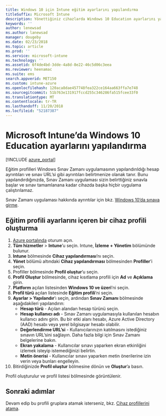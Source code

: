 ```yaml
---
title: Windows 10 için Intune eğitim ayarlarını yapılandırma
titleSuffix: Microsoft Intune
description: Yönettiğiniz cihazlarda Windows 10 Education ayarlarını yapılandırmak için Intune’u kullanmayı öğrenin.
keywords: ''
author: lenewsad
ms.author: lanewsad
manager: dougeby
ms.date: 02/23/2018
ms.topic: article
ms.prod: ''
ms.service: microsoft-intune
ms.technology: ''
ms.assetid: 6f4de4bd-3dde-4a8d-8e22-46c5d06c3eea
ms.reviewer: heenamac
ms.suite: ems
search.appverid: MET150
ms.custom: intune-azure
ms.openlocfilehash: 120aca8dae457748fea322ce164aa663ffa7e748
ms.sourcegitcommit: 51b763e131917fccd255c346286fa515fcee33f0
ms.translationtype: MT
ms.contentlocale: tr-TR
ms.lasthandoff: 11/20/2018
ms.locfileid: "52187387"
---
```

# <a name="how-to-configure-windows-10-education-settings-in-microsoft-intune"></a>Microsoft Intune’da Windows 10 Education ayarlarını yapılandırma

[!INCLUDE [azure_portal](./includes/azure_portal.md)]

Eğitim profilleri Windows Sınav Zamanı uygulamasının yapılandırıldığı hesap ayrıntıları ve sınav URL’si gibi ayrıntıları belirtmenize olanak tanır. Bunu yapılandırdığınızda, Sınav Zamanı uygulaması sizin belirttiğiniz sınavla başlar ve sınav tamamlanana kadar cihazda başka hiçbir uygulama çalıştırılamaz.

Sınav Zamanı uygulaması hakkında ayrıntılar için bkz. [Windows 10’da sınava girme](https://docs.microsoft.com/education/windows/take-tests-in-windows-10).

## <a name="create-a-device-profile-containing-education-profile-settings"></a>Eğitim profili ayarlarını içeren bir cihaz profili oluşturma

1. [Azure portalında](https://portal.azure.com) oturum açın.
2. **Tüm hizmetler** > **Intune**’u seçin. Intune, **İzleme + Yönetim** bölümünde bulunur.
3. **Intune** bölmesinde **Cihaz yapılandırması**’nı seçin.
2. **Yönet** bölümü altındaki **Cihaz yapılandırması** bölmesinden **Profiller**’i seçin.
3. Profiller bölmesinde **Profil oluştur**’u seçin.
4. **Profil Oluştur** bölmesinde, cihaz kısıtlama profili için **Ad** ve **Açıklama** girin.
5. **Platform** açılan listesinden **Windows 10 ve üzeri**’ni seçin.
6. **Profil türü** açılan listesinde **Eğitim profili**’ni seçin. 
7. **Ayarlar > Yapılandır**’ı seçin, ardından **Sınav Zamanı** bölmesinde aşağıdakileri yapılandırın:
    - **Hesap türü** - Açılan alandan hesap türünü seçin.
    - **Hesap kullanıcı adı** - Sınav Zamanı uygulamasıyla kullanılan hesabın kullanıcı adını girin. Bu bir etki alanı hesabı, Azure Active Directory (AAD) hesabı veya yerel bilgisayar hesabı olabilir.
    - **Değerlendirme URL’si** - Kullanıcılarınızın katılmasını istediğiniz sınavın URL’sini sağlayın. Daha fazla bilgi için Sınav Zamanı belgelerine bakın.
    - **Ekran yakalama** - Kullanıcılar sınavı yaparken ekran etkinliğini izlemek isteyip istemediğinizi belirtin.
    - **Metin önerisi** - Kullanıcılar sınavı yaparken metin önerilerine izin verin veya bunları engelleyin.
8. Bitirdiğinizde **Profil oluştur** bölmesine dönün ve **Oluştur**’a basın.

Profil oluşturulur ve profil listesi bölmesinde görüntülenir.

## <a name="next-steps"></a>Sonraki adımlar

Devam edip bu profili gruplara atamak isterseniz, bkz. [Cihaz profillerini atama](device-profile-assign.md).



